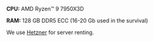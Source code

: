 
**CPU:** AMD Ryzen™ 9 7950X3D

**RAM:** 128 GB DDR5 ECC (16-20 Gb used in the survival)

We use [Hetzner](https://hetzner.com) for server renting.